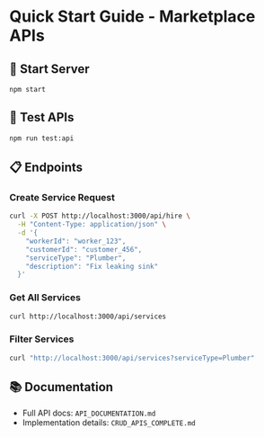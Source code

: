 # Quick Start Guide - Marketplace APIs

## 🚀 Start Server
```bash
npm start
```

## 🧪 Test APIs
```bash
npm run test:api
```

## 📋 Endpoints

### Create Service Request
```bash
curl -X POST http://localhost:3000/api/hire \
  -H "Content-Type: application/json" \
  -d '{
    "workerId": "worker_123",
    "customerId": "customer_456",
    "serviceType": "Plumber",
    "description": "Fix leaking sink"
  }'
```

### Get All Services
```bash
curl http://localhost:3000/api/services
```

### Filter Services
```bash
curl "http://localhost:3000/api/services?serviceType=Plumber"
```

## 📚 Documentation
- Full API docs: `API_DOCUMENTATION.md`
- Implementation details: `CRUD_APIS_COMPLETE.md`
